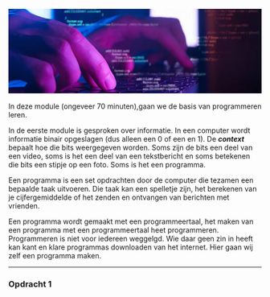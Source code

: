 ![Webpagina](https://github.com/johantenhouten/InleidingInformatica/blob/main/media/programeren.png)

In deze module (ongeveer 70 minuten),gaan we de basis van programmeren leren.

In de eerste module is gesproken over informatie. In een computer wordt informatie binair opgeslagen (dus alleen een 0 of een en 1). 
De ***context*** bepaalt hoe die bits weergegeven worden. Soms zijn de bits een deel van een video, soms is het een deel van een 
tekstbericht en soms betekenen die bits een stipje op een foto. Soms is het een programma.

Een programma is een set opdrachten door de computer die tezamen een bepaalde taak uitvoeren. Die taak kan een spelletje zijn, het berekenen 
van je cijfergemiddelde of het zenden en ontvangen van berichten met vrienden. 

Een programma wordt gemaakt met een programmeertaal, het maken van een programma met een programmeertaal heet programmeren. Programmeren is niet voor iedereen weggelgd. Wie daar geen zin in heeft kan kant en klare programmas downloaden van het internet. Hier gaan wij zelf een programma maken.

----

### Opdracht 1

